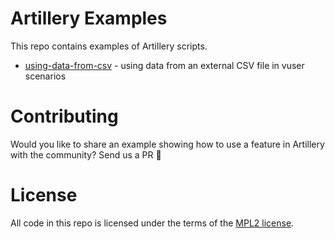 # Artillery Examples

This repo contains examples of Artillery scripts.

- [using-data-from-csv](./using-data-from-csv) - using data from an external CSV file in vuser scenarios

# Contributing

Would you like to share an example showing how to use a feature in Artillery with the community? Send us a PR 💜

# License

All code in this repo is licensed under the terms of the [MPL2 license](https://www.mozilla.org/en-US/MPL/2.0/FAQ/).